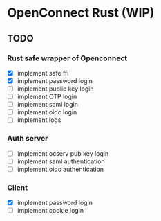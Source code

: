# OpenConnect Rust (WIP)

## TODO

### Rust safe wrapper of Openconnect

- [x] implement safe ffi
- [x] implement password login
- [ ] implement public key login
- [ ] implement OTP login
- [ ] implement saml login
- [ ] implement oidc login
- [ ] implement logs

### Auth server

- [ ] implement ocserv pub key login
- [ ] implement saml authentication
- [ ] implement oidc authentication

### Client

- [x] implement password login
- [ ] implement cookie login
